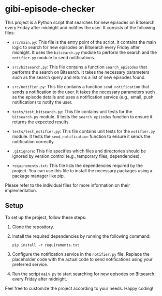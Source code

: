 # gibi-episode-checker

This project is a Python script that searches for new episodes on Bitsearch every Friday after midnight and notifies the user. It consists of the following files:

- `src/main.py`: This file is the entry point of the script. It contains the main logic to search for new episodes on Bitsearch every Friday after midnight. It uses the `bitsearch.py` module to perform the search and the `notifier.py` module to send notifications.

- `src/bitsearch.py`: This file contains a function `search_episodes` that performs the search on Bitsearch. It takes the necessary parameters such as the search query and returns a list of new episodes found.

- `src/notifier.py`: This file contains a function `send_notification` that sends a notification to the user. It takes the necessary parameters such as the episode details and uses a notification service (e.g., email, push notification) to notify the user.

- `tests/test_bitsearch.py`: This file contains unit tests for the `bitsearch.py` module. It tests the `search_episodes` function to ensure it returns the expected results.

- `tests/test_notifier.py`: This file contains unit tests for the `notifier.py` module. It tests the `send_notification` function to ensure it sends the notification correctly.

- `.gitignore`: This file specifies which files and directories should be ignored by version control (e.g., temporary files, dependencies).

- `requirements.txt`: This file lists the dependencies required by the project. You can use this file to install the necessary packages using a package manager like pip.

Please refer to the individual files for more information on their implementation.

## Setup

To set up the project, follow these steps:

1. Clone the repository.

2. Install the required dependencies by running the following command:

   ```
   pip install -r requirements.txt
   ```

3. Configure the notification service in the `notifier.py` file. Replace the placeholder code with the actual code to send notifications using your preferred service.

4. Run the script `main.py` to start searching for new episodes on Bitsearch every Friday after midnight.

Feel free to customize the project according to your needs. Happy coding!